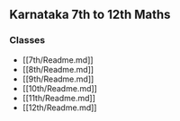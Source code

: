 ## Karnataka 7th to 12th Maths

### Classes
* [[7th/Readme.md]]
* [[8th/Readme.md]]
* [[9th/Readme.md]]
* [[10th/Readme.md]]
* [[11th/Readme.md]]
* [[12th/Readme.md]]
